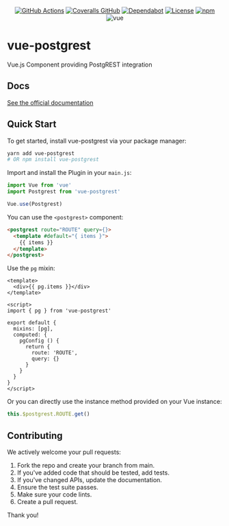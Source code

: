 <div align="center">

[![GitHub Actions](https://img.shields.io/github/workflow/status/technowledgy/vue-postgrest/Push%20to%20main)](https://github.com/technowledgy/vue-postgrest/actions/workflows/push.yaml)
[![Coveralls GitHub](https://img.shields.io/coveralls/github/technowledgy/vue-postgrest)](https://coveralls.io/github/technowledgy/vue-postgrest)
[![Dependabot](https://img.shields.io/badge/dependabot-enabled-success)](https://github.com/technowledgy/vue-postgrest/blob/main/package.json)
[![License](https://img.shields.io/npm/l/vue-postgrest)](https://github.com/technowledgy/vue-postgrest/blob/main/LICENSE)
[![npm](https://img.shields.io/npm/v/vue-postgrest)](https://www.npmjs.com/package/vue-postgrest)
![vue](https://img.shields.io/badge/vue-2.x-brightgreen)

</div>

# vue-postgrest
Vue.js Component providing PostgREST integration

## Docs

[See the official documentation](https://technowledgy.github.io/vue-postgrest/)

## Quick Start

To get started, install vue-postgrest via your package manager:

``` bash
yarn add vue-postgrest
# OR npm install vue-postgrest
```

Import and install the Plugin in your `main.js`:

``` javascript
import Vue from 'vue'
import Postgrest from 'vue-postgrest'

Vue.use(Postgrest)
```

You can use the `<postgrest>` component:

``` html
<postgrest route="ROUTE" query={}>
  <template #default="{ items }">
    {{ items }}
  </template>
</postgrest>
```

Use the `pg` mixin:

``` vue
<template>
  <div>{{ pg.items }}</div>
</template>

<script>
import { pg } from 'vue-postgrest'

export default {
  mixins: [pg],
  computed: {
    pgConfig () {
      return {
        route: 'ROUTE',
        query: {}
      }
    }
  }
}
</script>
```

Or you can directly use the instance method provided on your Vue instance:

``` javascript
this.$postgrest.ROUTE.get()
```

## Contributing

We actively welcome your pull requests:

1. Fork the repo and create your branch from main.
2. If you've added code that should be tested, add tests.
3. If you've changed APIs, update the documentation.
4. Ensure the test suite passes.
5. Make sure your code lints.
6. Create a pull request.

Thank you!
